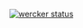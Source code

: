 [![wercker status](https://app.wercker.com/status/5f5a036790dba219db57ea3c88fed555 "wercker status")](https://app.wercker.com/project/bykey/5f5a036790dba219db57ea3c88fed555)
